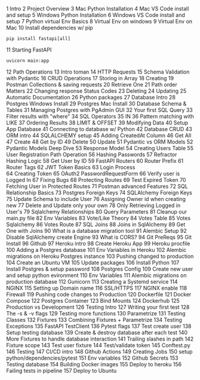 1 Intro
2 Project Overview
3 Mac Python Installation
4 Mac VS Code install and setup
5 Windows Python Installation
6 Windows VS Code install and setup
7 Python virtual Env Basics
8 Virtual Env on windows
9 Virtual Env on Mac
10 Install dependencies w/ pip

```shell
pip install fastapi[all]
```

11 Starting FastAPI

```shell
uvicorn main:app

```

12 Path Operations
13 Intro toman
14 HTTP Requests
15 Schema Validation with Pydantic
16 CRUD Operations
17 Storing in Array
18 Creating
19 Postman Collections & saving requests
20 Retrieve One
21 Path order Matters
22 Changing response Status Codes
23 Deleting
24 Updating
25 Automatic Documentation
26 Python packages
27 Database Intro
28 Postgres Windows Install
29 Postgres Mac Install
30 Database Schema & Tables
31 Managing Postgres with PgAdmin GUI
32 Your first SQL Query
33 Filter results with "where"
34 SQL Operators
35 IN
36 Pattern matching with LIKE
37 Ordering Results
38 LIMIT & OFFSET
39 Modifying Data
40 Setup App Database
41 Connecting to database w/ Python
42 Database CRUD
43 ORM intro
44 SQLALCHEMY setup
45 Adding CreatedAt Column
46 Get All
47 Create
48 Get by ID
49 Delete
50 Update
51 Pydantic vs ORM Models
52 Pydantic Models Deep Dive
53 Response Model
54 Creating Users Table
55 User Registration Path Operation
56 Hashing Passwords
57 Refractor Hashing Logic
58 Get User by ID
59 FastAPI Routers
60 Router Prefix
61 Router Tags
62 JWT Token Basics
63 Login Process  
64 Creating Token
65 OAuth2 PasswordRequestForm
66 Verify user is Logged In
67 Fixing Bugs
68 Protecting Routes
69 Test Expired Token
70 Fetching User in Protected Routes
71 Postman advanced Features
72 SQL Relationship Basics
73 Postgres Foreign Keys
74 SQLAlchemy Foreign Keys
75 Update Schema to include User
76 Assigning Owner id when creating new
77 Delete and Update only your own
78 Only Retrieving Logged in User's
79 Sqlalchemy Relationships
80 Query Parameters
81 Cleanup our main.py file
82 Env Variables
83 Vote/Like Theory
84 Votes Table
85 Votes Sqlalchemy
86 Votes Route
87 SQL Joins
88 Joins in SqlAlchemy
89 Get One with Joins
90 What is a database migration tool
91 Alembic Setup
92 Disable SqlAlchemy create Engine
93 What is CORS?
94 Git PreReqs
95 Git Install
96 Github
97 Heroku intro
98 Create Heroku App
99 Heroku procfile
100 Adding a Postgres database
101 Env Variables in Heroku
102 Alembic migrations on Heroku Postgres instance
103 Pushing changed to production
104 Create an Ubuntu VM
105 Update packages
106 Install Python
107 Install Postgres & setup password
108 Postgres Config
109 Create new user and setup python evironment
110 Env Variables
111 Alembic migrations on production database
112 Gunicorn
113 Creating a Systemd service
114 NGINX
115 Setting up Domain name
116 SSL/HTTPS
117 NGINX enable
118 Firewall
119 Pushing code changes to Production
120 Dockerfile
121 Docker Compose
122 Postgres Container
123 Bind Mounts
124 Dockerhub
125 Production vs Development
126 Testing Intro
127 Writing your first test
128 The -s & -v flags
129 Testing more functions
130 Parametrize
131 Testing Classes
132 Fixtures
133 Combining Fixtures + Parametrize
134 Testing Exceptions
135 FastAPI TestClient
136 Pytest flags
137 Test create user
138 Setup testing database
139 Create & destroy database after each test
140 More Fixtures to handle database interaction
141 Trailing slashes in path
142 Fixture scope
143 Test user fixture
144 Test/validate token
145 Conftest.py
146 Testing
147 CI/CD intro
148 Github Actions
149 Creating Jobs
150 setup python/dependencies/pytest
151 Env variables
152 Github Secrets
153 Testing database
154 Building Docker images
155 Deploy to heroku
156 Failing tests in pipeline
157 Deploy to Ubuntu
